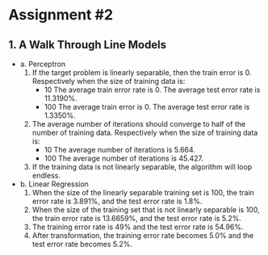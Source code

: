 # Assignment #2
## 1. A Walk Through Line Models
- a. Perceptron
    1. If the target problem is linearly separable, then the train error is 0.
    Respectively when the size of training data is:
        - 10
            The average train error rate is 0. The average test error rate is 11.3190%. 
        - 100
            The average train error is 0. The average test error rate is 1.3350%.
    1. The average number of iterations should converge to half of the number of training data. Respectively when the size of training data is:
        - 10
            The average number of iterations is 5.664.
        - 100
            The average number of iterations is 45.427.
    1. If the training data is not linearly separable, the algorithm will loop endless.
- b. Linear Regression
    1. When the size of the linearly separable training set is 100, the train error rate is 3.891%, and the test error rate is 1.8%.
    1. When the size of the training set that is not linearly separable is 100, the train error rate is 13.6659%, and the test error rate is 5.2%.
    1. The training error rate is 49% and the test error rate is 54.96%.
    1. After transformation, the training error rate becomes 5.0% and the test error rate becomes 5.2%.